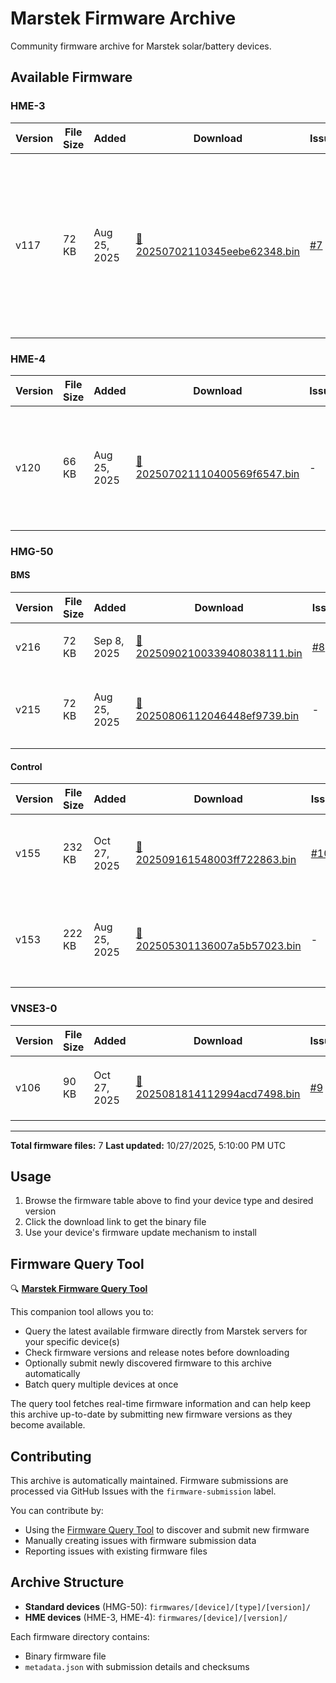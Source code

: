 # Marstek Firmware Archive

Community firmware archive for Marstek solar/battery devices.

## Available Firmware

### HME-3

| Version | File Size | Added | Download | Issue | Description |
|---------|-----------|-------|----------|-------|-------------|
| v117 | 72 KB | Aug 25, 2025 | [📁 20250702110345eebe62348.bin](firmwares/HME-3/117/20250702110345eebe62348.bin) | [#7](../../issues/7) | 1、优化了UDP接收和重启优化 2、加入蓝牙升级移远模组命令 3、CT3修复7E1配置bug，优化了SML协议解析，以及... [🌐](https://translate.google.com/?sl=zh&tl=en&text=1%E3%80%81%E4%BC%98%E5%8C%96%E4%BA%86UDP%E6%8E%A5%E6%94%B6%E5%92%8C%E9%87%8D%E5%90%AF%E4%BC%98%E5%8C%96%0A2%E3%80%81%E5%8A%A0%E5%85%A5%E8%93%9D%E7%89%99%E5%8D%87%E7%BA%A7%E7%A7%BB%E8%BF%9C%E6%A8%A1%E7%BB%84%E5%91%BD%E4%BB%A4%0A3%E3%80%81CT3%E4%BF%AE%E5%A4%8D7E1%E9%85%8D%E7%BD%AEbug%EF%BC%8C%E4%BC%98%E5%8C%96%E4%BA%86SML%E5%8D%8F%E8%AE%AE%E8%A7%A3%E6%9E%90%EF%BC%8C%E4%BB%A5%E5%8F%8A%E5%8A%A0%E5%85%A5SML%E5%8D%8F%E8%AE%AE%E6%89%93%E5%8D%B0%E5%8A%9F%E8%83%BD "Translate to English") |

### HME-4

| Version | File Size | Added | Download | Issue | Description |
|---------|-----------|-------|----------|-------|-------------|
| v120 | 66 KB | Aug 25, 2025 | [📁 202507021110400569f6547.bin](firmwares/HME-4/120/202507021110400569f6547.bin) | - | 1、优化了UDP接收和重启优化 2、加入蓝牙升级移远模组命令 3、连接从机改到15台 [🌐](https://translate.google.com/?sl=zh&tl=en&text=1%E3%80%81%E4%BC%98%E5%8C%96%E4%BA%86UDP%E6%8E%A5%E6%94%B6%E5%92%8C%E9%87%8D%E5%90%AF%E4%BC%98%E5%8C%96%0A2%E3%80%81%E5%8A%A0%E5%85%A5%E8%93%9D%E7%89%99%E5%8D%87%E7%BA%A7%E7%A7%BB%E8%BF%9C%E6%A8%A1%E7%BB%84%E5%91%BD%E4%BB%A4%0A3%E3%80%81%E8%BF%9E%E6%8E%A5%E4%BB%8E%E6%9C%BA%E6%94%B9%E5%88%B015%E5%8F%B0 "Translate to English") |

### HMG-50

#### BMS

| Version | File Size | Added | Download | Issue | Description |
|---------|-----------|-------|----------|-------|-------------|
| v216 | 72 KB | Sep 8, 2025 | [📁 20250902100339408038111.bin](firmwares/HMG-50/BMS/216/20250902100339408038111.bin) | [#8](../../issues/8) | 修复低电量SOC跳变问题。 [🌐](https://translate.google.com/?sl=zh&tl=en&text=%E4%BF%AE%E5%A4%8D%E4%BD%8E%E7%94%B5%E9%87%8FSOC%E8%B7%B3%E5%8F%98%E9%97%AE%E9%A2%98%E3%80%82 "Translate to English") |
| v215 | 72 KB | Aug 25, 2025 | [📁 20250806112046448ef9739.bin](firmwares/HMG-50/BMS/215/20250806112046448ef9739.bin) | - | 满电回差由97调整到99，优化升级稳定性。 [🌐](https://translate.google.com/?sl=zh&tl=en&text=%E6%BB%A1%E7%94%B5%E5%9B%9E%E5%B7%AE%E7%94%B197%E8%B0%83%E6%95%B4%E5%88%B099%EF%BC%8C%E4%BC%98%E5%8C%96%E5%8D%87%E7%BA%A7%E7%A8%B3%E5%AE%9A%E6%80%A7%E3%80%82 "Translate to English") |

#### Control

| Version | File Size | Added | Download | Issue | Description |
|---------|-----------|-------|----------|-------|-------------|
| v155 | 232 KB | Oct 27, 2025 | [📁 202509161548003ff722863.bin](firmwares/HMG-50/Control/155/202509161548003ff722863.bin) | [#10](../../issues/10) | 新增充放电时累计功能；新增支持下发并网标准 [🌐](https://translate.google.com/?sl=zh&tl=en&text=%E6%96%B0%E5%A2%9E%E5%85%85%E6%94%BE%E7%94%B5%E6%97%B6%E7%B4%AF%E8%AE%A1%E5%8A%9F%E8%83%BD%EF%BC%9B%E6%96%B0%E5%A2%9E%E6%94%AF%E6%8C%81%E4%B8%8B%E5%8F%91%E5%B9%B6%E7%BD%91%E6%A0%87%E5%87%86 "Translate to English") |
| v153 | 222 KB | Aug 25, 2025 | [📁 202505301136007a5b57023.bin](firmwares/HMG-50/Control/153/202505301136007a5b57023.bin) | - | 1、支持对无密码WIFI进行配网功能；2、优化一些已知问题 [🌐](https://translate.google.com/?sl=zh&tl=en&text=1%E3%80%81%E6%94%AF%E6%8C%81%E5%AF%B9%E6%97%A0%E5%AF%86%E7%A0%81WIFI%E8%BF%9B%E8%A1%8C%E9%85%8D%E7%BD%91%E5%8A%9F%E8%83%BD%EF%BC%9B2%E3%80%81%E4%BC%98%E5%8C%96%E4%B8%80%E4%BA%9B%E5%B7%B2%E7%9F%A5%E9%97%AE%E9%A2%98 "Translate to English") |

### VNSE3-0

| Version | File Size | Added | Download | Issue | Description |
|---------|-----------|-------|----------|-------|-------------|
| v106 | 90 KB | Oct 27, 2025 | [📁 2025081814112994acd7498.bin](firmwares/VNSE3-0/BMS/106/2025081814112994acd7498.bin) | [#9](../../issues/9) | 修复楚能电芯BMS的SOC跳变问题。 [🌐](https://translate.google.com/?sl=zh&tl=en&text=%E4%BF%AE%E5%A4%8D%E6%A5%9A%E8%83%BD%E7%94%B5%E8%8A%AFBMS%E7%9A%84SOC%E8%B7%B3%E5%8F%98%E9%97%AE%E9%A2%98%E3%80%82 "Translate to English") |

---

**Total firmware files:** 7
**Last updated:** 10/27/2025, 5:10:00 PM UTC

## Usage

1. Browse the firmware table above to find your device type and desired version
2. Click the download link to get the binary file
3. Use your device's firmware update mechanism to install

## Firmware Query Tool

🔍 **[Marstek Firmware Query Tool](https://github.com/rweijnen/marstek-firmware-query)**

This companion tool allows you to:
- Query the latest available firmware directly from Marstek servers for your specific device(s)
- Check firmware versions and release notes before downloading
- Optionally submit newly discovered firmware to this archive automatically
- Batch query multiple devices at once

The query tool fetches real-time firmware information and can help keep this archive up-to-date by submitting new firmware versions as they become available.

## Contributing

This archive is automatically maintained. Firmware submissions are processed via GitHub Issues with the `firmware-submission` label.

You can contribute by:
- Using the [Firmware Query Tool](https://github.com/rweijnen/marstek-firmware-query) to discover and submit new firmware
- Manually creating issues with firmware submission data
- Reporting issues with existing firmware files

## Archive Structure

- **Standard devices** (HMG-50): `firmwares/[device]/[type]/[version]/`
- **HME devices** (HME-3, HME-4): `firmwares/[device]/[version]/`

Each firmware directory contains:
- Binary firmware file
- `metadata.json` with submission details and checksums

